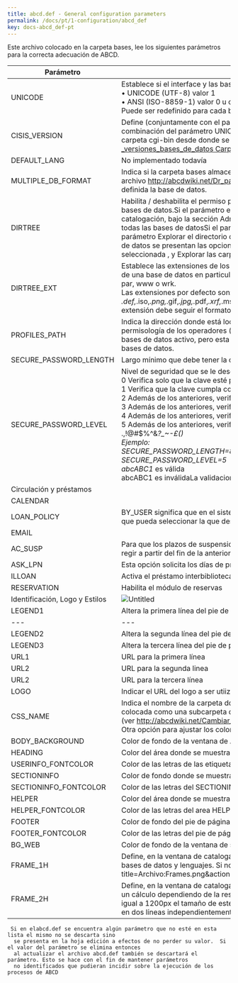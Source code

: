 ```yaml
---
title: abcd.def - General configuration parameters
permalink: /docs/pt/1-configuration/abcd_def
key: docs-abcd_def-pt
---
```


Este archivo colocado en la carpeta bases, lee los siguientes parámetros para la correcta adecuación de ABCD.

<div class="table-wrapper" markdown="block">

|Parámetro|Función|
|-|-|
|UNICODE|Establece si el interface y las bases de datos están definidas utilizando el juego de caracteres <br>• UNICODE (UTF-8) valor 1 <br>• ANSI (ISO-8859-1) valor 0 u omitido<br>Puede ser redefinido para cada base de datos a través del archivo de configuración http://abcdwiki.net/Dr_path.def.|
|CISIS_VERSION|Define (conjuntamente con el parámetro UNICODE) la versión de Cisis a ser utilizada para gestionar la base de datos. La combinación del parámetro UNICODE conjuntamente con el parámetro CISIS_VERSION nombrará la subcarpeta dentro de la carpeta cgi-bin desde donde se va a invocar el wxis. [ver http://wiki.abcdonline.info/index.php?title=ABCD_-_versiones_bases_de_datos Carpeta cgi-bin]|
|DEFAULT_LANG|No implementado todavía|
|MULTIPLE_DB_FORMAT|Indica si la carpeta bases almacena bases de datos de diferentes versiones de cisis. Luego, en el archivo http://abcdwiki.net/Dr_path.def de configuración de cada base de datos deberá indicarse bajo qué versión de cisis está definida la base de datos.|
|DIRTREE|Habilita / deshabilita el permiso para explorar la carpeta de la base de datos activa o las carpetas www, par y wrk de la carpeta de bases de datos.Si el parámetro está habilitado y el usuario es el administrador del sistema, en el menú principal del módulo de catalogación, bajo la sección Administracion se presenta una opción que permite explorar la carpeta donde están almacenadas todas las bases de datosSi el parámetro está habilitado y el usuario es el administrator del sistema o tiene habilitado el parámetro Explorar el directorio de las bases de datos en su perfil de usuario, en menú correspondiente a los utilitarios de la base de datos se presentan las opciones Explorar carpeta base de datos para tener acceso a los archivos de la base de datos seleccionada , y Explorar las carpetas del sistema para tener acceso al contenido de las carpetas par, wwww y wrk|
|DIRTREE_EXT|Establece las extensiones de los archivos que se permite mostrar cuando se hace la exploración de la carpeta "bases", la carpeta de una base de datos en particular,<br> par, www o wrk. <br>Las extensiones por defecto son:<br>*.def,*.iso,*.png,*.gif,*.jpg,*.pdf,*.xrf,*.mst,*.n01,*.n02,*.l01,*.l02,*.cnt,*.ifp, *.fmt,*.fdt,*.pft,*.fst,*.tab,*.txt,*.par,*.html,*.zip,Si agrega una nueva extensión debe seguir el formato que se muestra|
|PROFILES_PATH|Indica la dirección donde está localizado el archivo que tiene la definición de todos los parámetros habilitados para definir la permisología de los operadores (profiles.tab). Por defecto este archivo está localizado en la carpeta par/profiles del espacio de bases de datos activo, pero esta opción se habilita para facilitar el trabajo en aquellas instalaciones que tienen varias carpetas de bases de datos.|
|SECURE_PASSWORD_LENGTH|Largo mínimo que debe tener la clave de acceso para que sea considerada válida|
|SECURE_PASSWORD_LEVEL|Nivel de seguridad que se le desea asignar a la clave de acceso según las siguientes posibilidades:<br>0  Verifica solo que la clave esté presente<br> 1  Verifica que la clave cumpla con la longitud establecida en el parámetro SECURE_PASSWORD_LENGTH<br> 2  Además de los anteriores, verifica que exista un caracter alfabético en minúscula<br> 3  Además de los anteriores, verifica que exista al menos un caracter numérico<br> 4  Además de los anteriores, verifica que exista al menos una letra mayúscula<br> 5  Además de los anteriores, verifica que exista al menos un caracter especial:<br>.,!@#$%^&*?_~\-£()<br>Ejemplo:<br>SECURE_PASSWORD_LENGTH=8<br>SECURE_PASSWORD_LEVEL=5<br>abcABC1*  es válida<br>abcABC1   es inválidaLa validacion de la clave se encuentra en el script central/dataentry/password_check.js|
|Circulación y préstamos||
|CALENDAR||
|LOAN_POLICY|BY_USER significa que en el sistema de préstamos se presentará al operador las políticas a las cuales tiene acceso el usuario para que pueda seleccionar la que desea aplicar para el título en proceso de préstamo|
|EMAIL||
|AC_SUSP|Para que los plazos de suspensión sean acumulativos, esto es, si un usuario ya está suspendido, la nueva suspensión comenzará a regir a partir del fin de la anterior|
|ASK_LPN|Esta opción solicita los días de préstamo al momento de ingresar el código de usuario y el número de inventario a prestar|
|ILLOAN|Activa el préstamo interbibliotecario|
|RESERVATION|Habilita el módulo de reservas|
|Identificación, Logo y Estilos|![Untitled](https://s3-us-west-2.amazonaws.com/secure.notion-static.com/1892635a-ff7e-45b1-8a86-9c4468bfc5e8/Untitled.png)|
|LEGEND1|Altera la primera línea del pie de página (obligatorio)|
|---|---|
|LEGEND2|Altera la segunda línea del pie de página (obligatorio)|
|LEGEND3|Altera la tercera línea del pie de página|
|URL1|URL para la primera línea|
|URL2|URL para la segunda linea|
|URL2|URL para la tercera línea|
|LOGO|Indicar el URL del logo a ser utiizado par identificar los encabezamientos de las ventanas|
|CSS_NAME|Indica el nombre de la carpeta donde están definidos los archivos de estilo ser utilizados. La carpeta con los estilos debe ser colocada como una subcarpeta dentro de central/css (ver http://abcdwiki.net/Cambiar_la_apariencia_(colores_y/o_iconos)_utilizados_en_la_interfaz_de_una_carpeta_de_bases_de_datos. Otra opción para ajustar los colores del interfaz es utilizar los parámetros que se mencionan a continuación:|
|BODY_BACKGROUND|Color de fondo de la ventana de ABCD|
|HEADING|Color del área donde se muestra el logo, la información del usuario y la información de la base de datos seleccionada|
|USERINFO_FONTCOLOR|Color de las letras de las etiquetas con la información del usuario, lista de bases de datos, lista de lenguajes y lista de módulos|
|SECTIONINFO|Color de fondo donde se muestra el nombre del proceso y base de datos activa|
|SECTIONINFO_FONTCOLOR|Color de las letras del SECTIONINFO|
|HELPER|Color del área donde se muestran los enlaces de ayuda y el nombre del script que se está ejecutandC|
|HELPER_FONTCOLOR|Color de las letras del area HELPER|
|FOOTER|Color de fondo del pie de página|
|FOOTER_FONTCOLOR|Color de las letras del pie de página|
|BG_WEB|Color de fondo de la ventana de solicitud de clave para los procesos en línea|
|FRAME_1H|Define, en la ventana de catalogación, el tamaño del marco donde se muestra el logo de la institución y los menues de módulos, bases de datos y lenguajes. Si no está presente se asume 90pxhttp://abcdwiki.net/index.php?title=Archivo:Frames.png&action=edit&redlink=1|
|FRAME_2H|Define, en la ventana de catalogación, el tamaño del marco donde se muestra barra de herramientas. Si no está presente se hace un cálculo dependiendo de la resolución del monitor: Si es mayor de 1200px el tamaño de este marco es de 45px; si es menor o igual a 1200px el tamaño de este marco es de 65px . Si el tamaño del marco es mayor de 48px la barra de herramientas se coloca en dos líneas independientemente de la resolución del monitor|

</div>

```
 Si en elabcd.def se encuentra algún parámetro que no esté en esta lista el mismo no se descarta sino
  se presenta en la hoja edición a efectos de no perder su valor.  Si el valor del parámetro se elimina entonces
  al actualizar el archivo abcd.def también se descartará el parámetro. Esto se hace con el fin de mantener parámetros
  no identificados que pudieran incidir sobre la ejecución de los procesos de ABCD
```